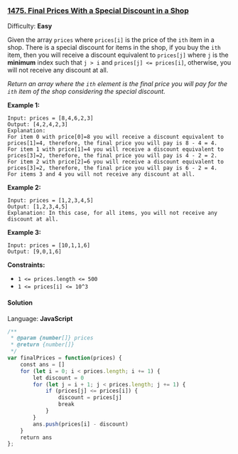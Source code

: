 ### [1475\. Final Prices With a Special Discount in a Shop](https://leetcode.com/problems/final-prices-with-a-special-discount-in-a-shop/)

Difficulty: **Easy**


Given the array `prices` where `prices[i]` is the price of the `ith` item in a shop. There is a special discount for items in the shop, if you buy the `ith` item, then you will receive a discount equivalent to `prices[j]` where `j` is the **minimum** index such that `j > i` and `prices[j] <= prices[i]`, otherwise, you will not receive any discount at all.

_Return an array where the `ith` element is the final price you will pay for the `ith` item of the shop considering the special discount._

**Example 1:**

```
Input: prices = [8,4,6,2,3]
Output: [4,2,4,2,3]
Explanation: 
For item 0 with price[0]=8 you will receive a discount equivalent to prices[1]=4, therefore, the final price you will pay is 8 - 4 = 4. 
For item 1 with price[1]=4 you will receive a discount equivalent to prices[3]=2, therefore, the final price you will pay is 4 - 2 = 2. 
For item 2 with price[2]=6 you will receive a discount equivalent to prices[3]=2, therefore, the final price you will pay is 6 - 2 = 4. 
For items 3 and 4 you will not receive any discount at all.
```

**Example 2:**

```
Input: prices = [1,2,3,4,5]
Output: [1,2,3,4,5]
Explanation: In this case, for all items, you will not receive any discount at all.
```

**Example 3:**

```
Input: prices = [10,1,1,6]
Output: [9,0,1,6]
```

**Constraints:**

*   `1 <= prices.length <= 500`
*   `1 <= prices[i] <= 10^3`


#### Solution

Language: **JavaScript**

```javascript
/**
 * @param {number[]} prices
 * @return {number[]}
 */
var finalPrices = function(prices) {
    const ans = []
    for (let i = 0; i < prices.length; i += 1) {
        let discount = 0
        for (let j = i + 1; j < prices.length; j += 1) {
            if (prices[j] <= prices[i]) {
                discount = prices[j]
                break
            }
        }
        ans.push(prices[i] - discount)
    }
    return ans
};
```